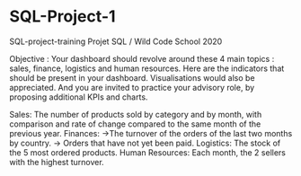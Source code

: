 # SQL-Project-1

SQL-project-training
Projet SQL / Wild Code School 2020

Objective : Your dashboard should revolve around these 4 main topics : sales, finance, logistics and human resources. Here are the indicators that should be present in your dashboard. Visualisations would also be appreciated. And you are invited to practice your advisory role, by proposing additional KPIs and charts.

Sales: The number of products sold by category and by month, with comparison and rate of change compared to the same month of the previous year. Finances: ->The turnover of the orders of the last two months by country. -> Orders that have not yet been paid. Logistics: The stock of the 5 most ordered products. Human Resources: Each month, the 2 sellers with the highest turnover.
